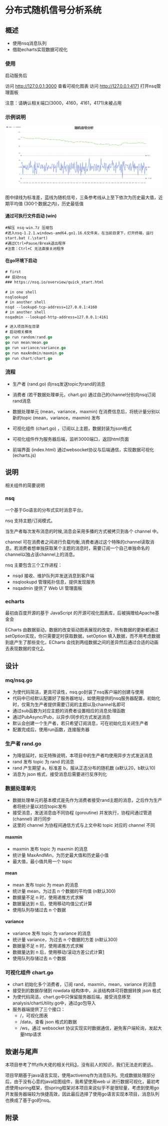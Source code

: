 # 分布式随机信号分析系统

## 概述

- 使用nsq消息队列
- 借助echarts实现数据可视化

### 使用

启动服务后

访问 http://127.0.0.1:3000 查看可视化图表
访问 http://127.0.0.1:4171 打开nsq管理面板

注意：请确认相关端口(3000，4160，4161，4171)未被占用

### 示例说明

![](0.png)

图中绿线为标准差，蓝线为随机信号，三条参考线从上至下依次为历史最大值，近期平均值 (300个数据之内)，历史最低值

#### 通过可执行文件启动 (win)

```
#解压 nsq-win.7z 压缩包
#进入nsq-1.2.1.windows-amd64.go1.16.6文件夹，在当前目录下，打开终端，运行 start.bat (.\start)
#通过Ctrl+Pause/Break退出程序
#注意：Ctrl+C 无法直接关闭程序
```

#### 在go环境下启动

```
# first
## 启动nsq
### https://nsq.io/overview/quick_start.html

# in one shell
nsqlookupd
# in another shell
nsqd --lookupd-tcp-address=127.0.0.1:4160
# in another shell
nsqadmin --lookupd-http-address=127.0.0.1:4161
```

```go
# 进入项目所在目录
# 启动相关模块
go run random/rand.go
go run mean/mean.go
go run variance/variance.go
go run maxAndmin/maxmin.go
go run chart/chart.go
```

### 流程

- 生产者 (rand.go) 向nsq发送topic为rand的消息
- 消费者 (若干数据处理单元，chart.go) 通过自己的channel分别向nsq订阅rand消息
- 数据处理单元 (mean，variance，maxmin) 在消费信息后，将统计量分别以新的topic (mean，variance，maxmin) 发布

- 可视化组件 (chart.go) ，订阅以上主题，数据封装为json格式
- 可视化组件作为服务器后端，监听3000端口，返回html页面
- 前端界面 (index.html) 通过websocket协议与后端通信，实现数据可视化 (echarts.js)

## 说明

相关组件的简要说明
### nsq

一个基于Go语言的分布式实时消息平台。

nsq 支持主题/订阅模式。

当生产者每次发布消息的时候,消息会采用多播的方式被拷贝到各个 channel 中。

channel 可在消费者之间进行负载均衡,消费者通过这个特殊的channel读取消息。若消费者想单独获取某个主题的消息时，需要订阅一个自己单独命名的channel以独占该channel上的消息。

nsq 主要包含三个工作进程：
- nsqd 接收、维护队列并发送消息到客户端
- nsqlookupd 管理拓扑信息，提供发现服务
- nsqadmin 提供了 Web UI 管理面板

### echarts

最初由百度开源的基于 JavaScript 的开源可视化图表库，后被捐赠给Apache基金会

ECharts 由数据驱动，数据的改变驱动图表展现的改变，所有数据的更新都通过 setOption实现，你只需要定时获取数据，setOption 填入数据，而不用考虑数据到底产生了那些变化，ECharts 会找到两组数据之间的差异然后通过合适的动画去表现数据的变化[2]。

## 设计

### mq/nsq.go

- 为使代码简洁，更具可读性，nsq.go封装了nsq客户端的创建与使用
- 代码中已经默认配置好了服务器地址，如使用提供的nsq服务器配置，初始化时，仅需为生产者提供需要订阅的主题以及channel名即可
- 通过sub函数为对应主题的消费者设置相应的消息处理函数
- 通过PubAsync/Pub，以异步/同步的方式发送消息
- 默认会创建一个生产者，若只希望订阅消息，可在初始化后关闭生产者
- 配置完成后，使用run函数，连接服务器

### 生产者 rand.go

- 为降低延时，如无特殊说明，本项目中的生产者均使用异步方式发送消息
- rand 发布 topic 为 rand 的消息
- rand 产生期望 a，标准差 b，服从正态分布的随机数 (a默认20，b默认10)
- 消息为 json 格式，接受消息后需要进行反序列化

### 数据处理单元

- 数据处理单元的基本模式是先作为消费者接受rand主题的消息，之后作为生产者将统计量以对应topic发布
- 接受消息，发送消息由不同协程 (goroutine) 并发执行，协程间通过管道 (channel) 进行同步
- 这里的 channel 为协程间通信方式与上文中和 topic 对应的 channel 不同

#### maxmin
- maxmin 发布 topic 为 maxmin 的消息
- 统计量 MaxAndMin，为历史最大值和历史最小值
- 最大值，最小值共用一个 topic

#### mean
- mean 发布 topic 为 mean 的消息
- 统计量 mean，为过去 n 个数据的平均值 (n默认300)
- 数据量不足 n 时，使用递推方式求解
- 数据量达到 n 后，使用移动均值公式计算
- 使用队列存储过去 n 个数据

#### variance
- variance 发布 topic 为 variance 的消息
- 统计量 variance，为过去 n 个数据的方差 (n默认300)
- 数据量不足 n 时，使用递推方式求解
- 数据量达到 n 后，使用移动/滚动方差公式计算[1]
- 使用队列存储过去 n 个数据

### 可视化组件 chart.go
- chart 初始化多个消费者，订阅 rand，maxmin，mean，variance 的消息
- 接受到的数据存储到 rowdata 结构体中，从该结构体可将数据转换 json 格式
- 为使代码简洁，chart.go中只保留服务器后端，接受消息移至analysis/chartUtility.go中，通过go包导入
- 服务器端提供了三个接口：
   - /，可视化图表
   - /data，查看 json 格式的数据
   - /ws，通过 websocket 协议实现实时数据通信，避免客户端轮询，发起大量http请求

## 致谢与尾声

本项目参考了fffzlfk大佬的相关代码[3]，没有前人的知识，我们无法走的更远。

项目早期基于java语言实现，使用activemq作为消息队列。完成数据处理部分后，由于没有心意的java绘图组件，我希望使用web ui 进行数据可视化，最初考虑使用spring框架，但spring框架对本项目来说似乎不是很轻量，考虑到使用go开发服务器端较为快捷高效，因此最后选择了使用go语言实现本项目，消息队列也换成了基于go的nsq。

## 附录
[1]: https://blog.csdn.net/u014250897/article/details/118466381
[2]: https://echarts.apache.org/handbook/zh/how-to/data/dynamic-data
[3]: https://github.com/fffzlfk